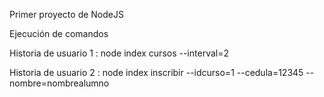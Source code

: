 Primer proyecto de NodeJS

Ejecución de comandos

Historia de usuario 1 : node index cursos --interval=2

Historia de usuario 2 : node index inscribir --idcurso=1 --cedula=12345 --nombre=nombrealumno
